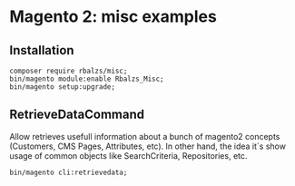 # Magento 2: misc examples

## Installation
```
composer require rbalzs/misc;
bin/magento module:enable Rbalzs_Misc;
bin/magento setup:upgrade;
```
## RetrieveDataCommand

Allow retrieves usefull information about a bunch of magento2 concepts (Customers, CMS Pages, Attributes, etc).
In other hand, the idea it´s show usage of common objects like SearchCriteria, Repositories, etc.

```
bin/magento cli:retrievedata;
```
